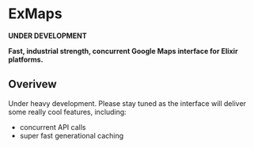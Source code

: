 # ExMaps

**UNDER DEVELOPMENT**

**Fast, industrial strength, concurrent Google Maps interface for Elixir platforms.**

## Overivew

Under heavy development. Please stay tuned as the interface will deliver some really cool features, including:

*   concurrent API calls
*   super fast generational caching
